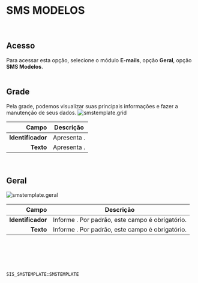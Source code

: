 # SMS MODELOS
<br>

## Acesso
Para acessar esta opção, selecione o módulo **E-mails**, opção **Geral**, opção **SMS Modelos**.
<br>
<br>

## Grade
Pela grade, podemos visualizar suas principais informações e fazer a manutenção de seus dados.
![smstemplate.grid](https://raw.githubusercontent.com/netforcews/docs-erp/master/e-mails/imagens/smstemplate.grid.png)

Campo | Descrição
--:|---
**Identificador** | Apresenta .
**Texto** | Apresenta .
<br>

## Geral
![smstemplate.geral](https://raw.githubusercontent.com/netforcews/docs-erp/master/e-mails/imagens/smstemplate.geral.png)

Campo | Descrição
--:|---
**Identificador** | Informe . Por padrão, este campo é obrigatório.
**Texto** | Informe . Por padrão, este campo é obrigatório.
<br>
<br>
<br>
<br>

```SIS_SMSTEMPLATE:SMSTEMPLATE```
